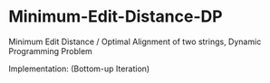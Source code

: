 # Minimum-Edit-Distance-DP

Minimum Edit Distance / Optimal Alignment of two strings, Dynamic Programming Problem

Implementation: (Bottom-up Iteration)

